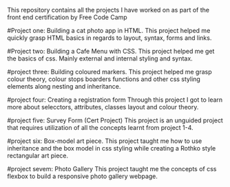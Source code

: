 This repository contains all the projects I have worked on as part of the front end certification by Free Code Camp

#Project one: Building a cat photo app in HTML.
This project helped me quickly grasp HTML basics in regards to layout, syntax, forms and links.

#Project two: Building a Cafe Menu with CSS.
This project helped me get the basics of css. Mainly external and internal styling and syntax.

#project three: Building coloured markers.
This project helped me grasp colour theory, colour stops boarders functions and other css styling elements along nesting and inheritance. 

#project four: Creating a registration form
Through this project I got to learn more about selecctors, attributes, classes layout and colour theory.

#project five: Survey Form (Cert Project) 
This project is an unguided project that requires utilization of all the concepts learnt from project 1-4.

#project six: Box-model art piece.
This project taught me how to use inheritance and the box model in css styling while creating a Rothko style rectangular art piece.

#project sevem: Photo Gallery
This project taught me the concepts of css flexbox to build a responsive photo gallery webpage.